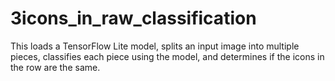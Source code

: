 # 3icons_in_raw_classification
This loads a TensorFlow Lite model, splits an input image into multiple pieces, classifies each piece using the model, and determines if the icons in the row are the same.
